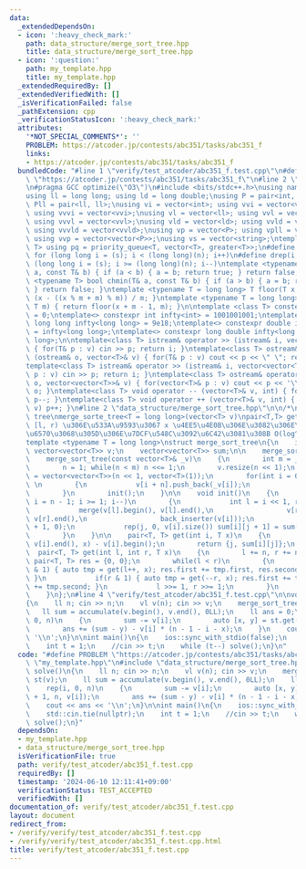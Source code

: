 ```yaml
---
data:
  _extendedDependsOn:
  - icon: ':heavy_check_mark:'
    path: data_structure/merge_sort_tree.hpp
    title: data_structure/merge_sort_tree.hpp
  - icon: ':question:'
    path: my_template.hpp
    title: my_template.hpp
  _extendedRequiredBy: []
  _extendedVerifiedWith: []
  _isVerificationFailed: false
  _pathExtension: cpp
  _verificationStatusIcon: ':heavy_check_mark:'
  attributes:
    '*NOT_SPECIAL_COMMENTS*': ''
    PROBLEM: https://atcoder.jp/contests/abc351/tasks/abc351_f
    links:
    - https://atcoder.jp/contests/abc351/tasks/abc351_f
  bundledCode: "#line 1 \"verify/test_atcoder/abc351_f.test.cpp\"\n#define PROBLEM\
    \ \"https://atcoder.jp/contests/abc351/tasks/abc351_f\"\n#line 2 \"my_template.hpp\"\
    \n#pragma GCC optimize(\"O3\")\n#include <bits/stdc++.h>\nusing namespace std;\n\
    using ll = long long; using ld = long double;\nusing P = pair<int, int>; using\
    \ Pll = pair<ll, ll>;\nusing vi = vector<int>; using vvi = vector<vector<int>>;\
    \ using vvvi = vector<vvi>;\nusing vl = vector<ll>; using vvl = vector<vector<ll>>;\
    \ using vvvl = vector<vvl>;\nusing vld = vector<ld>; using vvld = vector<vector<vld>>;\
    \ using vvvld = vector<vvld>;\nusing vp = vector<P>; using vpll = vector<Pll>;\
    \ using vvp = vector<vector<P>>;\nusing vs = vector<string>;\ntemplate <typename\
    \ T> using pq = priority_queue<T, vector<T>, greater<T>>;\n#define rep(i, s, n)\
    \ for (long long i = (s); i < (long long)(n); i++)\n#define drep(i, s, n) for\
    \ (long long i = (s); i >= (long long)(n); i--)\ntemplate <typename T> bool chmax(T&\
    \ a, const T& b) { if (a < b) { a = b; return true; } return false; }\ntemplate\
    \ <typename T> bool chmin(T& a, const T& b) { if (a > b) { a = b; return true;\
    \ } return false; }\ntemplate <typename T = long long> T floor(T x, T m) { return\
    \ (x - ((x % m + m) % m)) / m; }\ntemplate <typename T = long long> T ceil(T x,\
    \ T m) { return floor(x + m - 1, m); }\n\ntemplate <class T> constexpr T infty\
    \ = 0;\ntemplate<> constexpr int infty<int> = 1001001001;\ntemplate<> constexpr\
    \ long long infty<long long> = 9e18;\ntemplate<> constexpr double infty<double>\
    \ = infty<long long>;\ntemplate<> constexpr long double infty<long double> = infty<long\
    \ long>;\n\ntemplate<class T> istream& operator >> (istream& i, vector<T>& v)\
    \ { for(T& p : v) cin >> p; return i; }\ntemplate<class T> ostream& operator <<\
    \ (ostream& o, vector<T>& v) { for(T& p : v) cout << p << \" \"; return o; }\n\
    template<class T> istream& operator >> (istream& i, vector<vector<T>>& v) { for(vector<T>&\
    \ p : v) cin >> p; return i; }\ntemplate<class T> ostream& operator << (ostream&\
    \ o, vector<vector<T>>& v) { for(vector<T>& p : v) cout << p << '\\n'; return\
    \ o; }\ntemplate<class T> void operator -- (vector<T>& v, int) { for(T& p : v)\
    \ p--; }\ntemplate<class T> void operator ++ (vector<T>& v, int) { for(T& p :\
    \ v) p++; }\n#line 2 \"data_structure/merge_sort_tree.hpp\"\n\n/*\nmerge sort\
    \ tree\nmerge_sorte_tree<T = long long>(vector<T> v)\npair<T,T> get(l, r, x) :\
    \ [l, r) \u306E\u533A\u9593\u3067 x \u4EE5\u4E0B\u306E\u3082\u306E\u306E\u500B\
    \u6570\u3068\u305D\u306E\u7DCF\u548C\u3092\u6C42\u3081\u308B O(log^2 N)\n*/\n\
    template <typename T = long long>\nstruct merge_sort_tree\n{\n    int n;\n   \
    \ vector<vector<T>> v;\n    vector<vector<T>> sum;\n\n    merge_sort_tree() {}\n\
    \    merge_sort_tree(const vector<T>& _v)\n    {\n        int m = _v.size();\n\
    \        n = 1; while(n < m) n <<= 1;\n        v.resize(n << 1);\n        sum\
    \ = vector<vector<T>>(n << 1, vector<T>(1));\n        for(int i = 0; i < m; i++)\
    \ \n        {\n            v[i + n].push_back(_v[i]);\n            sum[i + n].push_back(_v[i]);\n\
    \        }\n        init();\n    }\n\n    void init()\n    {\n        for(int\
    \ i = n - 1; i >= 1; i--)\n        {\n            int l = i << 1, r = l | 1;\n\
    \            merge(v[l].begin(), v[l].end(),\n                  v[r].begin(),\
    \ v[r].end(),\n                  back_inserter(v[i]));\n            sum[i] = vector<T>(v[i].size()\
    \ + 1, 0);\n            rep(j, 0, v[i].size()) sum[i][j + 1] = sum[i][j] + v[i][j];\n\
    \        }\n    }\n\n    pair<T, T> get(int i, T x)\n    {\n        int j = upper_bound(v[i].begin(),\
    \ v[i].end(), x) - v[i].begin();\n        return {j, sum[i][j]};\n    }\n\n  \
    \  pair<T, T> get(int l, int r, T x)\n    {\n        l += n, r += n;\n       \
    \ pair<T, T> res = {0, 0};\n        while(l < r)\n        {\n            if(l\
    \ & 1) { auto tmp = get(l++, x); res.first += tmp.first, res.second += tmp.second;\
    \ }\n            if(r & 1) { auto tmp = get(--r, x); res.first += tmp.first, res.second\
    \ += tmp.second; }\n            l >>= 1, r >>= 1;\n        }\n        return res;\n\
    \    }\n};\n#line 4 \"verify/test_atcoder/abc351_f.test.cpp\"\n\nvoid solve()\n\
    {\n    ll n; cin >> n;\n    vl v(n); cin >> v;\n    merge_sort_tree st(v);\n \
    \   ll sum = accumulate(v.begin(), v.end(), 0LL);\n    ll ans = 0;\n    rep(i,\
    \ 0, n)\n    {\n        sum -= v[i];\n        auto [x, y] = st.get(i + 1, n, v[i]);\n\
    \        ans += (sum - y) - v[i] * (n - 1 - i - x);\n    }\n    cout << ans <<\
    \ '\\n';\n}\n\nint main()\n{\n    ios::sync_with_stdio(false);\n    std::cin.tie(nullptr);\n\
    \    int t = 1;\n    //cin >> t;\n    while (t--) solve();\n}\n"
  code: "#define PROBLEM \"https://atcoder.jp/contests/abc351/tasks/abc351_f\"\n#include\
    \ \"my_template.hpp\"\n#include \"data_structure/merge_sort_tree.hpp\"\n\nvoid\
    \ solve()\n{\n    ll n; cin >> n;\n    vl v(n); cin >> v;\n    merge_sort_tree\
    \ st(v);\n    ll sum = accumulate(v.begin(), v.end(), 0LL);\n    ll ans = 0;\n\
    \    rep(i, 0, n)\n    {\n        sum -= v[i];\n        auto [x, y] = st.get(i\
    \ + 1, n, v[i]);\n        ans += (sum - y) - v[i] * (n - 1 - i - x);\n    }\n\
    \    cout << ans << '\\n';\n}\n\nint main()\n{\n    ios::sync_with_stdio(false);\n\
    \    std::cin.tie(nullptr);\n    int t = 1;\n    //cin >> t;\n    while (t--)\
    \ solve();\n}"
  dependsOn:
  - my_template.hpp
  - data_structure/merge_sort_tree.hpp
  isVerificationFile: true
  path: verify/test_atcoder/abc351_f.test.cpp
  requiredBy: []
  timestamp: '2024-06-10 12:11:41+09:00'
  verificationStatus: TEST_ACCEPTED
  verifiedWith: []
documentation_of: verify/test_atcoder/abc351_f.test.cpp
layout: document
redirect_from:
- /verify/verify/test_atcoder/abc351_f.test.cpp
- /verify/verify/test_atcoder/abc351_f.test.cpp.html
title: verify/test_atcoder/abc351_f.test.cpp
---
```

